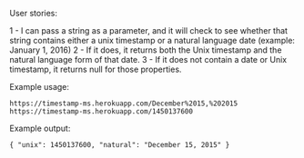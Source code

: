 User stories:

  1 - I can pass a string as a parameter, and it will check to see whether that string contains either a unix timestamp or a natural      language date (example: January 1, 2016)
  2 - If it does, it returns both the Unix timestamp and the natural language form of that date.
  3 - If it does not contain a date or Unix timestamp, it returns null for those properties.

Example usage:

    https://timestamp-ms.herokuapp.com/December%2015,%202015 
    https://timestamp-ms.herokuapp.com/1450137600

Example output:

    { "unix": 1450137600, "natural": "December 15, 2015" }
